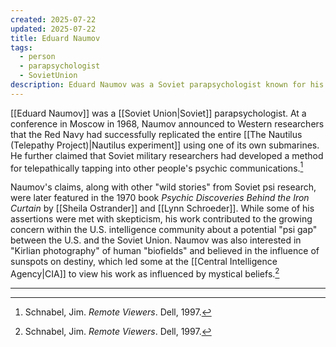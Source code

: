 ```yaml
---
created: 2025-07-22
updated: 2025-07-22
title: Eduard Naumov
tags:
  - person
  - parapsychologist
  - SovietUnion
description: Eduard Naumov was a Soviet parapsychologist known for his claims regarding the replication of the Nautilus experiment and the development of methods for telepathically tapping into psychic communications.
---
```


[[Eduard Naumov]] was a [[Soviet Union|Soviet]] parapsychologist. At a conference in Moscow in 1968, Naumov announced to Western researchers that the Red Navy had successfully replicated the entire [[The Nautilus (Telepathy Project)|Nautilus experiment]] using one of its own submarines. He further claimed that Soviet military researchers had developed a method for telepathically tapping into other people's psychic communications.[^1]

Naumov's claims, along with other "wild stories" from Soviet psi research, were later featured in the 1970 book *Psychic Discoveries Behind the Iron Curtain* by [[Sheila Ostrander]] and [[Lynn Schroeder]]. While some of his assertions were met with skepticism, his work contributed to the growing concern within the U.S. intelligence community about a potential "psi gap" between the U.S. and the Soviet Union. Naumov was also interested in "Kirlian photography" of human "biofields" and believed in the influence of sunspots on destiny, which led some at the [[Central Intelligence Agency|CIA]] to view his work as influenced by mystical beliefs.[^1]

---

[^1]: Schnabel, Jim. *Remote Viewers*. Dell, 1997.